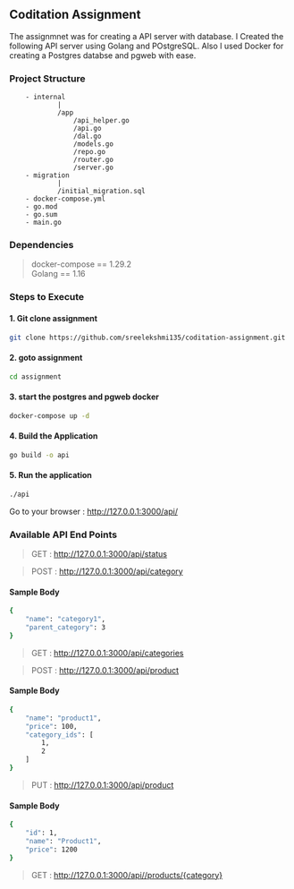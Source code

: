 ## Coditation Assignment

The assignmnet was for creating a API server with database. 
I Created the following API server using Golang and POstgreSQL. 
Also I used Docker for creating a Postgres databse and pgweb with ease.

### Project Structure
```
    - internal
            |
            /app
                /api_helper.go
                /api.go
                /dal.go
                /models.go
                /repo.go
                /router.go
                /server.go
    - migration
            |
            /initial_migration.sql
    - docker-compose.yml
    - go.mod
    - go.sum
    - main.go

```

### Dependencies
> docker-compose == 1.29.2 \
Golang == 1.16

### Steps to Execute 
#### 1. Git clone assignment 
```bash
git clone https://github.com/sreelekshmi135/coditation-assignment.git 
```
#### 2. goto assignment 
```bash
cd assignment
```
#### 3. start the postgres and pgweb docker 
```bash
docker-compose up -d
```
#### 4. Build the Application
```bash
go build -o api
```
#### 5. Run the application
```bash
./api
```

Go to your browser : http://127.0.0.1:3000/api/

### Available API End Points

> GET   : http://127.0.0.1:3000/api/status <br>

> POST  : http://127.0.0.1:3000/api/category
#### Sample Body
```bash
{
    "name": "category1",
    "parent_category": 3
}
```

> GET   : http://127.0.0.1:3000/api/categories <br>

> POST  : http://127.0.0.1:3000/api/product
#### Sample Body
```bash
{
    "name": "product1",
    "price": 100,
    "category_ids": [
        1,
        2
    ]
}
```
> PUT   : http://127.0.0.1:3000/api/product
#### Sample Body
```bash
{
    "id": 1,
    "name": "Product1",
    "price": 1200
}
```
> GET   : http://127.0.0.1:3000/api//products/{category}